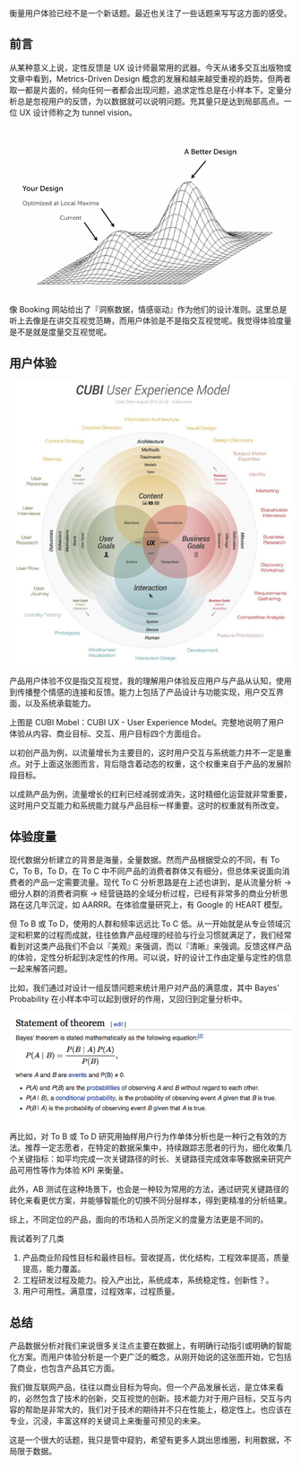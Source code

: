 衡量用户体验已经不是一个新话题。最近也关注了一些话题来写写这方面的感受。

## 前言
从某种意义上说，定性反馈是 UX 设计师最常用的武器。今天从诸多交互出版物或文章中看到，Metrics-Driven Design 概念的发展和越来越受重视的趋势。但两者取一都是片面的，倾向任何一者都会出现问题，追求定性总是在小样本下。定量分析总是忽视用户的反馈，为以数据就可以说明问题。充其量只是达到局部高点。一位 UX 设计师称之为 tunnel vision。

<img src="assets/68/1.png" />

像 Booking 网站给出了『洞察数据，情感驱动』作为他们的设计准则。这里总是听上去像是在讲交互视觉范畴，而用户体验是不是指交互视觉呢。我觉得体验度量是不是就是度量交互视觉呢。

## 用户体验
<img src="assets/68/2.jpg" />

产品用户体验不仅是指交互视觉，我的理解用户体验反应用户与产品从认知，使用到传播整个情感的连接和反馈。能力上包括了产品设计与功能实现，用户交互界面，以及系统承载能力。

上图是 CUBI Mobel：CUBI UX - User Experience Model。完整地说明了用户体验从内容、商业目标、交互、用户目标四个方面组合。

以初创产品为例，以流量增长为主要目的，这时用户交互与系统能力并不一定是重点。对于上面这张图而言，背后隐含着动态的权重，这个权重来自于产品的发展阶段目标。

以成熟产品为例，流量增长的红利已经减弱或消失，这时精细化运营就非常重要，这时用户交互能力和系统能力就与产品目标一样重要。这时的权重就有所改变。

## 体验度量
现代数据分析建立的背景是海量，全量数据。然而产品根据受众的不同，有 To C，To B，To D，在 To C 中不同产品的消费者群体又有细分，但总体来说面向消费者的产品一定需要流量。现代 To C 分析思路是在上述也讲到，是从流量分析 -> 细分人群的消费者洞察 -> 经营链路的全域分析过程，已经有非常多的商业分析思路在这几年沉淀，如 AARRR。在体验度量研究上，有 Google 的 HEART 模型。

但 To B 或 To D，使用的人群和频率远远比 To C 低。从一开始就是从专业领域沉淀和积累的过程而成就，往往依靠产品经理的经验与行业习惯就满足了，我们经常看到对这类产品我们不会以『美观』来强调，而以『清晰』来强调。反馈这样产品的体验，定性分析起到决定性的作用。可以说，好的设计工作由定量与定性的信息一起来解答问题。

比如，我们通过对设计一组反馈问题来统计用户对产品的满意度，其中 Bayes' Probability 在小样本中可以起到很好的作用，又回归到定量分析中。

<img src="assets/68/3.png" />

再比如，对 To B 或 To D 研究用抽样用户行为作单体分析也是一种行之有效的方法。推荐一定志愿者，在特定的数据采集中，持续跟踪志愿者的行为，细化收集几个关键指标：如平均完成一次关键路径的时长、关键路径完成效率等数据来研究产品可用性等作为体验 KPI 来衡量。

此外，AB 测试在这种场景下，也会是一种较为常用的方法，通过研究关键路径的转化来看更优方案，并能够智能化的切换不同分层样本，得到更精准的分析结果。

综上，不同定位的产品，面向的市场和人员所定义的度量方法更是不同的。

我试着列了几类
1. 产品商业阶段性目标和最终目标。营收提高，优化结构，工程效率提高，质量提高，能力覆盖。
2. 工程研发过程及能力。投入产出比，系统成本，系统稳定性，创新性？。
3. 用户可用性。满意度，过程效率，过程质量。

## 总结
产品数据分析对我们来说很多关注点主要在数据上，有明确行动指引或明确的智能化方案。而用户体验分析是一个更广泛的概念，从刚开始说的这张图开始，它包括了商业，也包含产品其它方面。

我们做互联网产品，往往以商业目标为导向。但一个产品发展长远，是立体来看的，必然包含了技术的创新，交互视觉的创新。技术能力对于用户目标，交互与内容的帮助是非常大的，我们对于技术的期待并不只在性能上，稳定性上。也应该在专业，沉浸，丰富这样的关键词上来衡量可预见的未来。

这是一个很大的话题，我只是管中窥豹，希望有更多人跳出思维圈，利用数据，不局限于数据。
